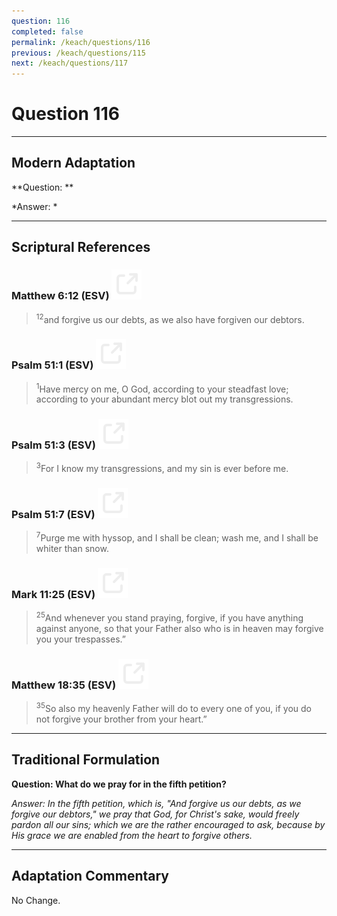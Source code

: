 ```yaml
---
question: 116
completed: false
permalink: /keach/questions/116
previous: /keach/questions/115
next: /keach/questions/117
---
```

# Question 116

---
## Modern Adaptation
**Question: **

*Answer: *

---
## Scriptural References
### Matthew 6:12 (ESV) <a href="https://biblegateway.com/passage/?search=Matthew+6%3A12&version=ESV"><img src="/assets/svg/link.svg"/></a>
> <sup>12</sup>and forgive us our debts, as we also have forgiven our debtors.

### Psalm 51:1 (ESV) <a href="https://biblegateway.com/passage/?search=Psalm+51%3A1&version=ESV"><img src="/assets/svg/link.svg"/></a>
> <sup>1</sup>Have mercy on me, O God, according to your steadfast love; according to your abundant mercy blot out my transgressions.

### Psalm 51:3 (ESV) <a href="https://biblegateway.com/passage/?search=Psalm+51%3A3&version=ESV"><img src="/assets/svg/link.svg"/></a>
> <sup>3</sup>For I know my transgressions, and my sin is ever before me.

### Psalm 51:7 (ESV) <a href="https://biblegateway.com/passage/?search=Psalm+51%3A7&version=ESV"><img src="/assets/svg/link.svg"/></a>
> <sup>7</sup>Purge me with hyssop, and I shall be clean; wash me, and I shall be whiter than snow.

### Mark 11:25 (ESV) <a href="https://biblegateway.com/passage/?search=Mark+11%3A25&version=ESV"><img src="/assets/svg/link.svg"/></a>
> <sup>25</sup>And whenever you stand praying, forgive, if you have anything against anyone, so that your Father also who is in heaven may forgive you your trespasses.”

### Matthew 18:35 (ESV) <a href="https://biblegateway.com/passage/?search=Matthew+18%3A35&version=ESV"><img src="/assets/svg/link.svg"/></a>
> <sup>35</sup>So also my heavenly Father will do to every one of you, if you do not forgive your brother from your heart.”


---
## Traditional Formulation
**Question: What do we pray for in the fifth petition?**

*Answer: In the fifth petition, which is, "And forgive us our debts, as we forgive our debtors," we pray that God, for Christ's sake, would freely pardon all our sins; which we are the rather encouraged to ask, because by His grace we are enabled from the heart to forgive others.*

---
## Adaptation Commentary
No Change.